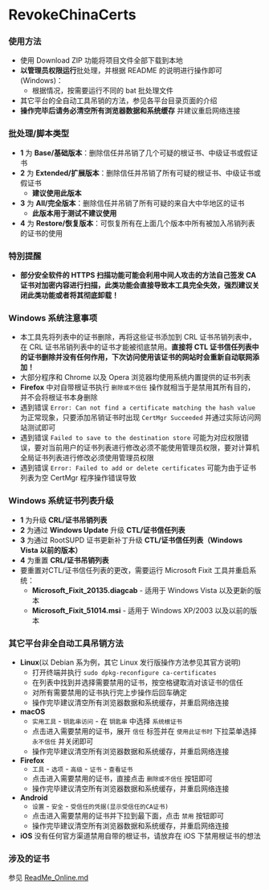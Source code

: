 ﻿RevokeChinaCerts
==============

### 使用方法
* 使用 Download ZIP 功能将项目文件全部下载到本地
* **以管理员权限运行**批处理，并根据 README 的说明进行操作即可(Windows)：
  * 根据情况，按需要运行不同的 bat 批处理文件
* 其它平台的全自动工具吊销的方法，参见各平台目录页面的介绍
* **操作完毕后请务必清空所有浏览器数据和系统缓存** 并建议重启网络连接

### 批处理/脚本类型
* **1** 为 **Base/基础版本**：删除信任并吊销了几个可疑的根证书、中级证书或假证书
* **2** 为 **Extended/扩展版本**：删除信任并吊销了所有可疑的根证书、中级证书或假证书
  * **建议使用此版本**
* **3** 为 **All/完全版本**：删除信任并吊销了所有可疑的来自大中华地区的证书
  * **此版本用于测试不建议使用**
* **4** 为 **Restore/恢复版本**：可恢复所有在上面几个版本中所有被加入吊销列表的证书的使用

### 特別提醒
* **部分安全软件的 HTTPS 扫描功能可能会利用中间人攻击的方法自己签发 CA 证书对加密内容进行扫描，此类功能会直接导致本工具完全失效，强烈建议关闭此类功能或者将其彻底卸载！**

### Windows 系统注意事项
* 本工具先将列表中的证书删除，再将这些证书添加到 CRL 证书吊销列表中，在 CRL 证书吊销列表中的证书才能被彻底禁用。**直接将 CTL 证书信任列表中的证书删除并没有任何作用，下次访问使用该证书的网站时会重新自动联网添加！**
* 大部分程序和 Chrome 以及 Opera 浏览器均使用系统内置提供的证书列表
* **Firefox** 中对自带根证书执行 `删除或不信任` 操作就相当于是禁用其所有目的，并不会将根证书本身删除
* 遇到错误 `Error: Can not find a certificate matching the hash value` 为正常现象，只要添加吊销证书时出现 `CertMgr Succeeded` 并通过实际访问网站测试即可
* 遇到错误 `Failed to save to the destination store` 可能为对应权限错误，要对当前用户的证书列表进行修改必须不能使用管理员权限，要对计算机全局证书列表进行修改必须使用管理员权限
* 遇到错误 `Error: Failed to add or delete certificates` 可能为由于证书列表为空 CertMgr 程序操作错误导致

### Windows 系统证书列表升级
* **1** 为升级 **CRL/证书吊销列表**
* **2** 为通过 **Windows Update** 升级 **CTL/证书信任列表**
* **3** 为通过 RootSUPD 证书更新补丁升级 **CTL/证书信任列表（Windows Vista 以前的版本）**
* **4** 为重置 **CRL/证书吊销列表**
* 要重置对CTL/证书信任列表的更改，需要运行 Microsoft Fixit 工具并重启系统：
  * **Microsoft_Fixit_20135.diagcab** - 适用于 Windows Vista 以及更新的版本
  * **Microsoft_Fixit_51014.msi** - 适用于 Windows XP/2003 以及以前的版本

### 其它平台非全自动工具吊销方法
* **Linux**(以 Debian 系为例，其它 Linux 发行版操作方法参见其官方说明)
  * 打开终端并执行 `sudo dpkg-reconfigure ca-certificates`
  * 在列表中找到并选择需要禁用的证书，按空格键取消对该证书的信任
  * 对所有需要禁用的证书执行完上步操作后回车确定
  * 操作完毕建议清空所有浏览器数据和系统缓存，并重启网络连接
* **macOS**
  * `实用工具` - `钥匙串访问` - 在 `钥匙串` 中选择 `系统根证书`
  * 点击进入需要禁用的证书，展开 `信任` 标签并在 `使用此证书时` 下拉菜单选择 `永不信任` 并关闭即可
  * 操作完毕建议清空所有浏览器数据和系统缓存，并重启网络连接
* **Firefox**
  * `工具` - `选项` - `高级` - `证书` - `查看证书`
  * 点击进入需要禁用的证书，直接点击 `删除或不信任` 按钮即可
  * 操作完毕建议清空所有浏览器数据和系统缓存，并重启网络连接
* **Android**
  * `设置` - `安全` - `受信任的凭据(显示受信任的CA证书)`
  * 点击进入需要禁用的证书并下拉到最下面，点击 `禁用` 按钮即可
  * 操作完毕建议清空所有浏览器数据和系统缓存，并重启网络连接
* **iOS** 没有任何官方渠道禁用自带的根证书，请放弃在 iOS 下禁用根证书的想法

### 涉及的证书
参见 [ReadMe_Online.md](ReadMe_Online.md)
